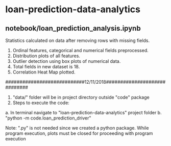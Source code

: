 # loan-prediction-data-analytics
## notebook/loan_prediction_analysis.ipynb
Statistics calculated on data after removing rows with missing fields.
1. Ordinal features, categorical and numerical fields preprocessed.
2. Distribution plots of all features.
3. Outlier detection using box plots of numerical data.
4. Total fields in new dataset is 18.
5. Correlation Heat Map plotted.

############################12/11/2018#############################

1. "data/" folder will be in project directory outside "code" package
2. Steps to execute the code: 
  
  a. In terminal navigate to "loan-prediction-data-analytics" project folder 
  b. "python -m code.loan_prediction_driver"

Note: ".py" is not needed since we created a python package. While program execution, plots must be closed for proceeding with program execution
